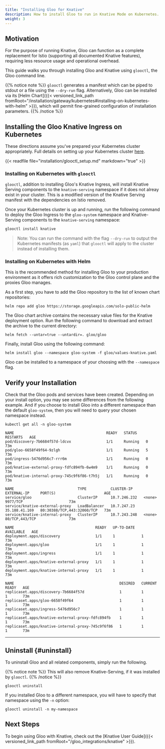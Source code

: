 ```yaml
---
title: "Installing Gloo for Knative"
description: How to install Gloo to run in Knative Mode on Kubernetes.
weight: 3
---
```


## Motivation

For the purpose of running Knative, Gloo can function as a complete replacement for Istio (supporting all documented Knative features), requiring less resource usage and operational overhead. 

This guide walks you through installing Gloo and Knative using `glooctl`, the Gloo command line. 

{{% notice note %}}
`glooctl` generates a manifest which can be piped to stdout or a file using the `--dry-run` flag. Alternatively,
Gloo can be installed via its [Helm Chart]({{< versioned_link_path fromRoot="/installation/gateway/kubernetes#installing-on-kubernetes-with-helm" >}}), which will permit fine-grained configuration of installation parameters.
{{% /notice %}}



## Installing the Gloo Knative Ingress on Kubernetes

These directions assume you've prepared your Kubernetes cluster appropriately. Full details on setting up your
Kubernetes cluster [here](../gateway/kubernetes/cluster_setup).

{{< readfile file="installation/glooctl_setup.md" markdown="true" >}}

### Installing on Kubernetes with `glooctl`

`glooctl`, addition to installing Gloo's Knative Ingress, will install Knative Serving components to the `knative-serving` namespace if it does not alreay exist in your cluster. This is a modified version of the Knative Serving manifest with the dependencies on Istio removed.

Once your Kubernetes cluster is up and running, run the following command to deploy the Gloo Ingress to the `gloo-system` namespace and Knative-Serving components to the `knative-serving` namespace:

```bash
glooctl install knative
```

> Note: You can run the command with the flag `--dry-run` to output
the Kubernetes manifests (as `yaml`) that `glooctl` will
apply to the cluster instead of installing them.

### Installing on Kubernetes with Helm

This is the recommended method for installing Gloo to your production environment as it offers rich customization to
the Gloo control plane and the proxies Gloo manages.

As a first step, you have to add the Gloo repository to the list of known chart repositories:

```shell
helm repo add gloo https://storage.googleapis.com/solo-public-helm
```

The Gloo chart archive contains the necessary value files for the Knative deployment option. Run the
following command to download and extract the archive to the current directory:

```shell
helm fetch --untar=true --untardir=. gloo/gloo
```

Finally, install Gloo using the following command:

```shell
helm install gloo --namespace gloo-system -f gloo/values-knative.yaml
```

Gloo can be installed to a namespace of your choosing with the `--namespace` flag.

## Verify your Installation

Check that the Gloo pods and services have been created. Depending on your install option, you may see some differences
from the following example. And if you choose to install Gloo into a different namespace than the default `gloo-system`,
then you will need to query your chosen namespace instead.

```shell
kubectl get all -n gloo-system
```

```noop
NAME                                          READY   STATUS    RESTARTS   AGE
pod/discovery-7b6684f57d-ldcvx                1/1     Running   0          73m
pod/gloo-6658f49f64-9zlgh                     1/1     Running   5          73m
pod/ingress-5476d956c7-rrr6m                  1/1     Running   0          73m
pod/knative-external-proxy-fdfc894fb-6w4m9    1/1     Running   0          73m
pod/knative-internal-proxy-745c9f6f86-t7h5j   1/1     Running   0          73m

NAME                             TYPE           CLUSTER-IP     EXTERNAL-IP     PORT(S)                      AGE
service/gloo                     ClusterIP      10.7.246.232   <none>          9977/TCP                     73m
service/knative-external-proxy   LoadBalancer   10.7.247.23    35.188.41.169   80:30388/TCP,443:32060/TCP   73m
service/knative-internal-proxy   ClusterIP      10.7.243.248   <none>          80/TCP,443/TCP               73m

NAME                                     READY   UP-TO-DATE   AVAILABLE   AGE
deployment.apps/discovery                1/1     1            1           73m
deployment.apps/gloo                     1/1     1            1           73m
deployment.apps/ingress                  1/1     1            1           73m
deployment.apps/knative-external-proxy   1/1     1            1           73m
deployment.apps/knative-internal-proxy   1/1     1            1           73m

NAME                                                DESIRED   CURRENT   READY   AGE
replicaset.apps/discovery-7b6684f57d                1         1         1       73m
replicaset.apps/gloo-6658f49f64                     1         1         1       73m
replicaset.apps/ingress-5476d956c7                  1         1         1       73m
replicaset.apps/knative-external-proxy-fdfc894fb    1         1         1       73m
replicaset.apps/knative-internal-proxy-745c9f6f86   1         1         1       73m
```

---

## Uninstall {#uninstall}

To uninstall Gloo and all related components, simply run the following.

{{% notice note %}}
This will also remove Knative-Serving, if it was installed by `glooctl`.
{{% /notice %}}

```shell
glooctl uninstall
```

If you installed Gloo to a different namespace, you will have to specify that namespace using the `-n` option:

```shell
glooctl uninstall -n my-namespace
```

## Next Steps

To begin using Gloo with Knative, check out the [Knative User Guide]({{< versioned_link_path fromRoot="/gloo_integrations/knative" >}}).

